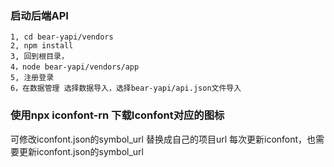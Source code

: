 ### 启动后端API
    1, cd bear-yapi/vendors
    2, npm install
    3, 回到根目录，
    4，node bear-yapi/vendors/app
    5, 注册登录
    6，在数据管理 选择数据导入，选择bear-yapi/api.json文件导入

### 使用npx iconfont-rn 下载Iconfont对应的图标    
 可修改iconfont.json的symbol_url 替换成自己的项目url
 每次更新iconfont，也需要更新iconfont.json的symbol_url